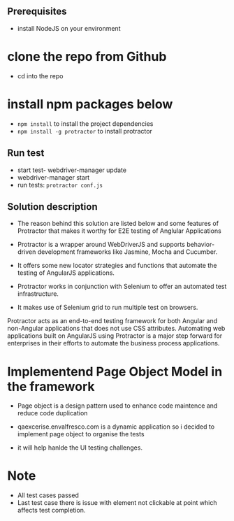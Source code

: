 ## Prerequisites
- install NodeJS on your environment

# clone the repo from Github
- cd into the repo
  
# install npm packages below
- `npm install` to install the project dependencies
- `npm install -g protractor` to install protractor

## Run test
- start test- webdriver-manager update
- webdriver-manager start
- run tests: `protractor conf.js`

## Solution description
- The reason behind this solution are listed below  and some features of Protractor that makes it worthy for 
  E2E testing of Anglular Applications

- Protractor is a wrapper around WebDriverJS and supports behavior-driven development frameworks like Jasmine, Mocha and Cucumber.
- It offers some new locator strategies and functions that automate the testing of AngularJS applications. 
- Protractor works in conjunction with Selenium to offer an automated test infrastructure.
- It makes use of Selenium grid to run multiple test on browsers.

Protractor acts as an end-to-end testing framework for both Angular and non-Angular applications that does not use CSS attributes. Automating web applications built on AngularJS using Protractor is a major step forward for enterprises in their efforts to automate the business process applications.

# Implementend Page Object Model in the framework
- Page object is a design pattern used to enhance code maintence and reduce code duplication
  
- qaexcerise.envalfresco.com is a dynamic application so i decided to implement page object to organise the tests
- it will help hanlde the UI testing challenges.


# Note
- All test cases passed
- Last test case there is issue with element not clickable at point which affects test completion.